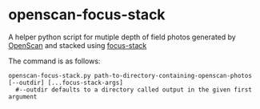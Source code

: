 # openscan-focus-stack
A helper python script for mutiple depth of field photos generated by [OpenScan](https://github.com/OpenScan-org) and stacked using [focus-stack](https://github.com/PetteriAimonen/focus-stack)

The command is as follows:

```
openscan-focus-stack.py path-to-directory-containing-openscan-photos [--outdir] [...focus-stack-args] 
  #--outdir defaults to a directory called output in the given first argument
```
